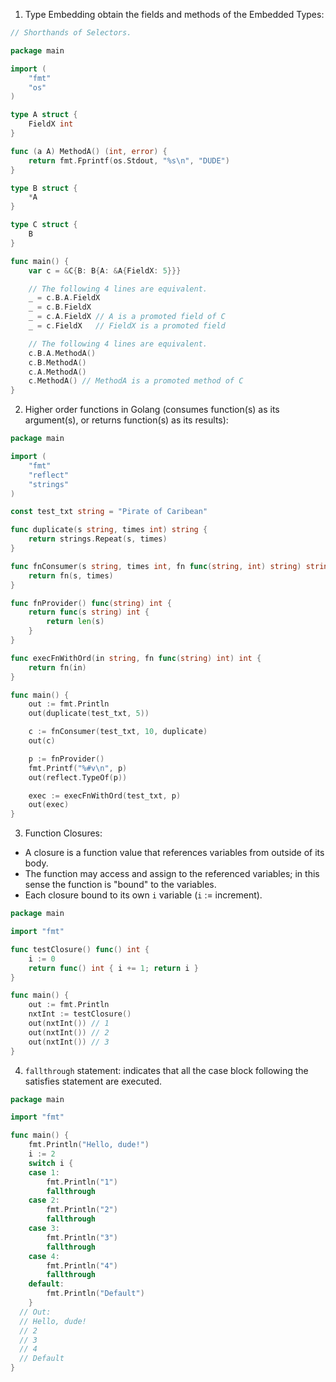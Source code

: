 1. Type Embedding obtain the fields and methods of the Embedded Types:

```go
// Shorthands of Selectors.

package main

import (
	"fmt"
	"os"
)

type A struct {
	FieldX int
}

func (a A) MethodA() (int, error) {
	return fmt.Fprintf(os.Stdout, "%s\n", "DUDE")
}

type B struct {
	*A
}

type C struct {
	B
}

func main() {
	var c = &C{B: B{A: &A{FieldX: 5}}}

	// The following 4 lines are equivalent.
	_ = c.B.A.FieldX
	_ = c.B.FieldX
	_ = c.A.FieldX // A is a promoted field of C
	_ = c.FieldX   // FieldX is a promoted field

	// The following 4 lines are equivalent.
	c.B.A.MethodA()
	c.B.MethodA()
	c.A.MethodA()
	c.MethodA() // MethodA is a promoted method of C
}
```

2. Higher order functions in Golang (consumes function(s) as its argument(s), or returns function(s) as its results):

```go
package main

import (
	"fmt"
	"reflect"
	"strings"
)

const test_txt string = "Pirate of Caribean"

func duplicate(s string, times int) string {
	return strings.Repeat(s, times)
}

func fnConsumer(s string, times int, fn func(string, int) string) string {
	return fn(s, times)
}

func fnProvider() func(string) int {
	return func(s string) int {
		return len(s)
	}
}

func execFnWithOrd(in string, fn func(string) int) int {
	return fn(in)
}

func main() {
	out := fmt.Println
	out(duplicate(test_txt, 5))

	c := fnConsumer(test_txt, 10, duplicate)
	out(c)

	p := fnProvider()
	fmt.Printf("%#v\n", p)
	out(reflect.TypeOf(p))

	exec := execFnWithOrd(test_txt, p)
	out(exec)
}
```

3. Function Closures:

- A closure is a function value that references variables from outside of its body.
- The function may access and assign to the referenced variables; in this sense the function is "bound" to the variables.
- Each closure bound to its own `i` variable (`i` := increment).

```go
package main

import "fmt"

func testClosure() func() int {
	i := 0
	return func() int { i += 1; return i }
}

func main() {
	out := fmt.Println
	nxtInt := testClosure()
	out(nxtInt()) // 1
	out(nxtInt()) // 2
	out(nxtInt()) // 3
}
```

4. `fallthrough` statement: indicates that all the case block following the satisfies statement are executed.

```go
package main

import "fmt"

func main() {
	fmt.Println("Hello, dude!")
	i := 2
	switch i {
	case 1:
		fmt.Println("1")
		fallthrough
	case 2:
		fmt.Println("2")
		fallthrough
	case 3:
		fmt.Println("3")
		fallthrough
	case 4:
		fmt.Println("4")
		fallthrough
	default:
		fmt.Println("Default")
	}
  // Out:
  // Hello, dude!
  // 2
  // 3
  // 4
  // Default
}
```

